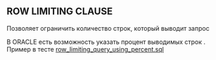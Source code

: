 ## ROW LIMITING CLAUSE

Позволяет ограничить количество строк, который выводит запрос 

В ORACLE есть возможность указать процент выводимых строк . Пример в тесте [row_limiting_query_using_percent.sql](row_limiting_query_using_percent.sql)

